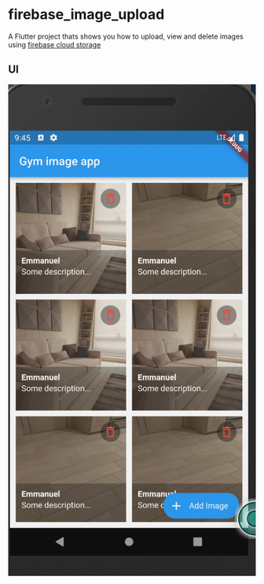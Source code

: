 # firebase_image_upload

A Flutter project thats shows you how to upload, view and delete images using [firebase cloud storage](https://pub.dev/packages/firebase_storage)



## UI
![](images/first.png)